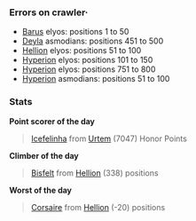 ### Errors on crawler·
- [Barus](/#/ranking/Barus) elyos: positions 1 to 50
- [Deyla](/#/ranking/Deyla) asmodians: positions 451 to 500
- [Hellion](/#/ranking/Hellion) elyos: positions 51 to 100
- [Hyperion](/#/ranking/Hyperion) elyos: positions 101 to 150
- [Hyperion](/#/ranking/Hyperion) elyos: positions 751 to 800
- [Hyperion](/#/ranking/Hyperion) asmodians: positions 51 to 100


### Stats

**Point scorer of the day**
>[Icefelinha](/#/character/Urtem/1615368) from [Urtem](/#/ranking/Urtem)  (7047) Honor Points


**Climber of the day**
>[Bisfelt](/#/character/Hellion/306652) from [Hellion](/#/ranking/Hellion)  (338) positions


**Worst of the day**
>[Corsaire](/#/character/Hellion/580646) from [Hellion](/#/ranking/Hellion)  (-20) positions


